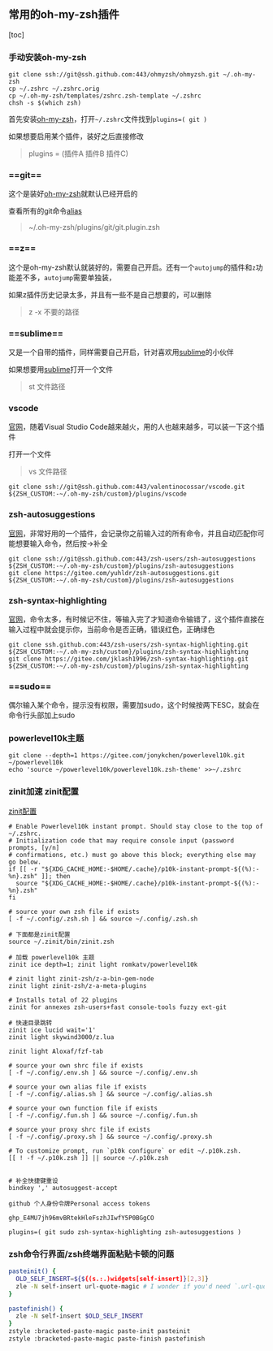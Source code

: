 ## 常用的oh-my-zsh插件

[toc]

### 手动安装oh-my-zsh

```
git clone ssh://git@ssh.github.com:443/ohmyzsh/ohmyzsh.git ~/.oh-my-zsh
cp ~/.zshrc ~/.zshrc.orig
cp ~/.oh-my-zsh/templates/zshrc.zsh-template ~/.zshrc
chsh -s $(which zsh)

```

首先安装[oh-my-zsh](https://link.zhihu.com/?target=http%3A//ohmyz.sh/)，打开`~/.zshrc`文件找到`plugins=( git )`

如果想要启用某个插件，装好之后直接修改

> plugins = (插件A 插件B 插件C)

### ==git==

这个是装好[oh-my-zsh](https://link.zhihu.com/?target=http%3A//ohmyz.sh/)就默认已经开启的

查看所有的git命令[alias](https://link.zhihu.com/?target=http%3A//man.linuxde.net/alias%3Foqnsle%3Docthb)

> ~/.oh-my-zsh/plugins/git/git.plugin.zsh

### ==z==

这个是oh-my-zsh默认就装好的，需要自己开启。还有一个`autojump`的插件和`z`功能差不多，`autojump`需要单独装，

如果z插件历史记录太多，并且有一些不是自己想要的，可以删除

> z -x 不要的路径

### ==sublime==

又是一个自带的插件，同样需要自己开启，针对喜欢用[sublime](https://link.zhihu.com/?target=https%3A//www.sublimetext.com/)的小伙伴

如果想要用[sublime](https://link.zhihu.com/?target=https%3A//www.sublimetext.com/)打开一个文件

> st 文件路径

### vscode

[官网](https://link.zhihu.com/?target=https%3A//github.com/Microsoft/vscode)，随着Visual Studio Code越来越火，用的人也越来越多，可以装一下这个插件

打开一个文件

> vs 文件路径

```
git clone ssh://git@ssh.github.com:443/valentinocossar/vscode.git ${ZSH_CUSTOM:-~/.oh-my-zsh/custom}/plugins/vscode
```

### zsh-autosuggestions

[官网](https://link.zhihu.com/?target=https%3A//github.com/zsh-users/zsh-autosuggestions)，非常好用的一个插件，会记录你之前输入过的所有命令，并且自动匹配你可能想要输入命令，然后按→补全

```
git clone ssh://git@ssh.github.com:443/zsh-users/zsh-autosuggestions  ${ZSH_CUSTOM:-~/.oh-my-zsh/custom}/plugins/zsh-autosuggestions
git clone https://gitee.com/yuhldr/zsh-autosuggestions.git  ${ZSH_CUSTOM:-~/.oh-my-zsh/custom}/plugins/zsh-autosuggestions
```

### zsh-syntax-highlighting

[官网](https://link.zhihu.com/?target=https%3A//github.com/zsh-users/zsh-syntax-highlighting)，命令太多，有时候记不住，等输入完了才知道命令输错了，这个插件直接在输入过程中就会提示你，当前命令是否正确，错误红色，正确绿色

```
git clone ssh.github.com:443/zsh-users/zsh-syntax-highlighting.git ${ZSH_CUSTOM:-~/.oh-my-zsh/custom}/plugins/zsh-syntax-highlighting
git clone https://gitee.com/jklash1996/zsh-syntax-highlighting.git ${ZSH_CUSTOM:-~/.oh-my-zsh/custom}/plugins/zsh-syntax-highlighting
```

### ==sudo==

偶尔输入某个命令，提示没有权限，需要加sudo，这个时候按两下ESC，就会在命令行头部加上sudo

### powerlevel10k主题

```
git clone --depth=1 https://gitee.com/jonykchen/powerlevel10k.git ~/powerlevel10k
echo 'source ~/powerlevel10k/powerlevel10k.zsh-theme' >>~/.zshrc
```

### zinit加速  zinit配置

[zinit配置 ](https://www.cnblogs.com/hongdada/p/14048612.html#新版的zinit配置)

```
# Enable Powerlevel10k instant prompt. Should stay close to the top of ~/.zshrc.
# Initialization code that may require console input (password prompts, [y/n]
# confirmations, etc.) must go above this block; everything else may go below.
if [[ -r "${XDG_CACHE_HOME:-$HOME/.cache}/p10k-instant-prompt-${(%):-%n}.zsh" ]]; then
  source "${XDG_CACHE_HOME:-$HOME/.cache}/p10k-instant-prompt-${(%):-%n}.zsh"
fi

# source your own zsh file if exists
[ -f ~/.config/.zsh.sh ] && source ~/.config/.zsh.sh

# 下面都是zinit配置
source ~/.zinit/bin/zinit.zsh

# 加载 powerlevel10k 主题
zinit ice depth=1; zinit light romkatv/powerlevel10k

# zinit light zinit-zsh/z-a-bin-gem-node
zinit light zinit-zsh/z-a-meta-plugins

# Installs total of 22 plugins
zinit for annexes zsh-users+fast console-tools fuzzy ext-git

# 快速目录跳转
zinit ice lucid wait='1'
zinit light skywind3000/z.lua

zinit light Aloxaf/fzf-tab
 
# source your own shrc file if exists
[ -f ~/.config/.env.sh ] && source ~/.config/.env.sh

# source your own alias file if exists
[ -f ~/.config/.alias.sh ] && source ~/.config/.alias.sh

# source your own function file if exists
[ -f ~/.config/.fun.sh ] && source ~/.config/.fun.sh

# source your proxy shrc file if exists
[ -f ~/.config/.proxy.sh ] && source ~/.config/.proxy.sh

# To customize prompt, run `p10k configure` or edit ~/.p10k.zsh.
[[ ! -f ~/.p10k.zsh ]] || source ~/.p10k.zsh


# 补全快捷键重设
bindkey ',' autosuggest-accept
```

```
github 个人身份令牌Personal access tokens

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
```

```
plugins=( git sudo zsh-syntax-highlighting zsh-autosuggestions )
```

### zsh命令行界面/zsh终端界面粘贴卡顿的问题

```bash
pasteinit() {
  OLD_SELF_INSERT=${${(s.:.)widgets[self-insert]}[2,3]}
  zle -N self-insert url-quote-magic # I wonder if you'd need `.url-quote-magic`?
}

pastefinish() {
  zle -N self-insert $OLD_SELF_INSERT
}
zstyle :bracketed-paste-magic paste-init pasteinit
zstyle :bracketed-paste-magic paste-finish pastefinish

```

